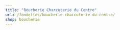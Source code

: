 ```yaml
---
title: "Boucherie Charcuterie du Centre"
url: /fondettes/boucherie-charcuterie-du-centre/
shop: boucherie
---
```

